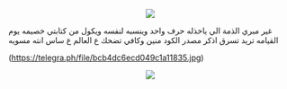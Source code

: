 <p align="center"><img src="https://i0.wp.com/images.hive.blog/DQmZgGvu6YXrMNyDb4wVURLV14WNNSYs58R1kY64HNMSmCL/hive-didver1.gif"></p>
غير مبري الذمة الي ياخذله حرف واحد وينسبه لنفسه ويكول من كتابتي خصيمه يوم القيامه
تريد تسرق اذكر مصدر الكود منين وكافي تضحك ع العالم ع ساس انته مسويه

(https://telegra.ph/file/bcb4dc6ecd049c1a11835.jpg)
<p align="center"><img src="https://i0.wp.com/images.hive.blog/DQmZgGvu6YXrMNyDb4wVURLV14WNNSYs58R1kY64HNMSmCL/hive-didver1.gif"></p>
